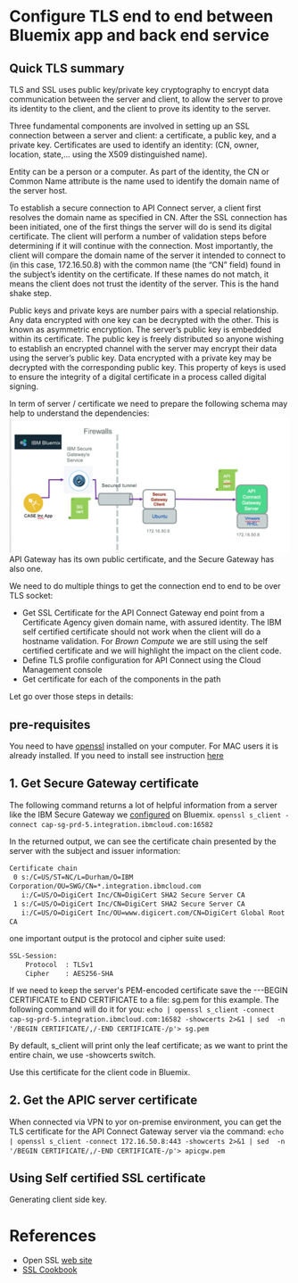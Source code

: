 # Configure TLS end to end between Bluemix app and back end service


## Quick TLS summary

TLS and SSL uses public key/private key cryptography to encrypt data communication between the server and client, to allow the server to prove its identity to the client, and the client to prove its identity to the server.

Three fundamental components are involved in setting up an SSL connection between a server and client: a certificate, a public key, and a private key. Certificates are used to identify an identity: (CN, owner, location, state,... using the X509 distinguished name).

Entity can be a person or a computer. As part of the identity, the CN or Common Name attribute is the name used to identify the domain name of the server host.

To establish a secure connection to API Connect server, a client first resolves the domain name as specified in CN. After the SSL connection has been initiated, one of the first things the server will do is send its digital certificate. The client will perform a number of validation steps before determining if it will continue with the connection. Most importantly, the client will compare the domain name of the server it intended to connect to (in this case, 172.16.50.8) with the common name (the “CN” field) found in the subject’s identity on the certificate. If these names do not match, it means the client does not trust the identity of the server. This is the hand shake step.

Public keys and private keys are number pairs with a special relationship. Any data encrypted with one key can be decrypted with the other. This is known as asymmetric encryption. The server’s public key is embedded within its certificate. The public key is freely distributed so anyone wishing to establish an encrypted channel with the server may encrypt their data using the server’s public key. Data encrypted with a private key may be decrypted with the corresponding public key. This property of keys is used to ensure the integrity of a digital certificate in a process called digital signing.

In term of server / certificate we need to prepare the following schema may help to understand the dependencies:
![](./ssl-cert-e2e.png)
API Gateway has its own public certificate, and the Secure Gateway has also one.

We need to do multiple things to get the connection end to end to be over TLS socket:
* Get SSL Certificate for the API Connect Gateway end point from a Certificate Agency given domain name, with assured identity. The IBM self certified certificate should not work when the client will do a hostname validation. For *Brown Compute* we are still using the self certified certificate and we will highlight the impact on the client code.
* Define TLS profile configuration for API Connect using the Cloud Management console
* Get certificate for each of the components in the path

Let go over those steps in details:

## pre-requisites
You need to have [openssl](https://www.openssl.org/) installed on your computer. For MAC users it is already installed. If you need to install see instruction [here](https://www.openssl.org/source/)

## 1. Get Secure Gateway certificate

The following command returns a lot of helpful information from a server like the IBM Secure Gateway we [configured](https://github.com/ibm-cloud-architecture/refarch-integration-utilities/blob/master/docs/ConfigureSecureGateway.md) on Bluemix.
`openssl s_client -connect cap-sg-prd-5.integration.ibmcloud.com:16582`

In the returned output, we can see the certificate chain presented by the server with the subject and issuer information:
```
Certificate chain
 0 s:/C=US/ST=NC/L=Durham/O=IBM Corporation/OU=SWG/CN=*.integration.ibmcloud.com
   i:/C=US/O=DigiCert Inc/CN=DigiCert SHA2 Secure Server CA
 1 s:/C=US/O=DigiCert Inc/CN=DigiCert SHA2 Secure Server CA
   i:/C=US/O=DigiCert Inc/OU=www.digicert.com/CN=DigiCert Global Root CA
```
one important output is the protocol and cipher suite used:
```
SSL-Session:
    Protocol  : TLSv1
    Cipher    : AES256-SHA
```
If we need to keep the server's PEM-encoded certificate save the ---BEGIN CERTIFICATE  to END CERTIFICATE to a file: sg.pem for this example. The following command will do it for you:
`echo | openssl s_client -connect cap-sg-prd-5.integration.ibmcloud.com:16582 -showcerts 2>&1 | sed  -n '/BEGIN CERTIFICATE/,/-END CERTIFICATE-/p'> sg.pem `

By default, s_client will print only the leaf certificate; as we want to print the entire chain, we use -showcerts switch.

Use this certificate for the client code in Bluemix.

## 2. Get the APIC server certificate
When connected via VPN to yor on-premise environment, you can get the TLS certificate for the API Connect Gateway server via the command:
`echo | openssl s_client -connect 172.16.50.8:443 -showcerts 2>&1 | sed  -n '/BEGIN CERTIFICATE/,/-END CERTIFICATE-/p'> apicgw.pem `

## Using Self certified SSL certificate

Generating client side key.


# References
* Open SSL [web site](http://www.openssl.org)
* [SSL Cookbook](https://www.feistyduck.com/library/openssl-cookbook/online/ch-testing-with-openssl.html)
